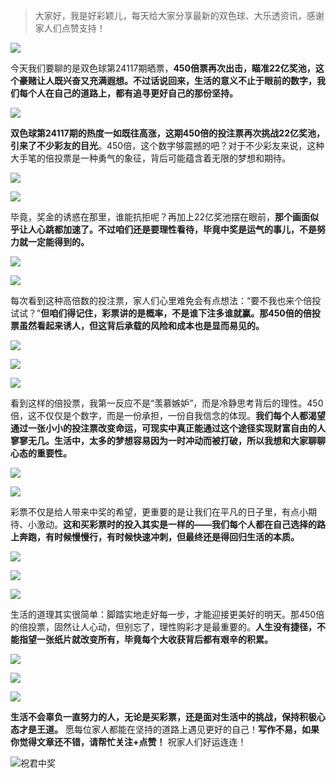 > 大家好，我是好彩颖儿，每天给大家分享最新的双色球、大乐透资讯，感谢家人们点赞支持！

![](https://cdn.jsdelivr.net/gh/wangwenjie1314/PicCDN/2024-7-11/1720660897499-image.png)


今天我们要聊的是双色球第24117期晒票，**450倍票再次出击，瞄准22亿奖池，这个豪赌让人既兴奋又充满遐想。不过话说回来，生活的意义不止于眼前的数字，我们每个人在自己的道路上，都有追寻更好自己的那份坚持。**


![](https://cdn.jsdelivr.net/gh/wangwenjie1314/PicCDN/2024-10-13/1728790151679-image.png)





**双色球第24117期的热度一如既往高涨，这期450倍的投注票再次挑战22亿奖池，引来了不少彩友的目光**。450倍，这个数字够震撼的吧？对于不少彩友来说，这种大手笔的倍投票是一种勇气的象征，背后可能蕴含着无限的梦想和期待。


![](https://cdn.jsdelivr.net/gh/wangwenjie1314/PicCDN/2024-10-13/1728790198964-image.png)


![](https://cdn.jsdelivr.net/gh/wangwenjie1314/PicCDN/2024-10-13/1728790268714-image.png)


毕竟，奖金的诱惑在那里，谁能抗拒呢？再加上22亿奖池摆在眼前，**那个画面似乎让人心跳都加速了。不过咱们还是要理性看待，毕竟中奖是运气的事儿，不是努力就一定能得到的。**

![](https://cdn.jsdelivr.net/gh/wangwenjie1314/PicCDN/2024-10-13/1728790205306-image.png)


![](https://cdn.jsdelivr.net/gh/wangwenjie1314/PicCDN/2024-10-13/1728790262446-image.png)


每次看到这种高倍数的投注票，家人们心里难免会有点想法：“要不我也来个倍投试试？”**但咱们得记住，彩票讲的是概率，不是谁下注多谁就赢。那450倍的倍投票虽然看起来诱人，但这背后承载的风险和成本也是显而易见的。**

![](https://cdn.jsdelivr.net/gh/wangwenjie1314/PicCDN/2024-10-13/1728790190485-image.png)


![](https://cdn.jsdelivr.net/gh/wangwenjie1314/PicCDN/2024-10-13/1728790256869-image.png)

![](https://cdn.jsdelivr.net/gh/wangwenjie1314/PicCDN/2024-10-13/1728790251350-image.png)



看到这样的倍投票，我第一反应不是“羡慕嫉妒”，而是冷静思考背后的理性。450倍，这不仅仅是个数字，而是一份承担，一份自我信念的体现。**我们每个人都渴望通过一张小小的投注票改变命运，可现实中真正能通过这个途径实现财富自由的人寥寥无几。生活中，太多的梦想容易因为一时冲动而被打破，所以我想和大家聊聊心态的重要性。**


![](https://cdn.jsdelivr.net/gh/wangwenjie1314/PicCDN/2024-10-13/1728790215193-image.png)

![](https://cdn.jsdelivr.net/gh/wangwenjie1314/PicCDN/2024-10-13/1728790245323-image.png)


彩票不仅是给人带来中奖的希望，更重要的是让我们在平凡的日子里，有点小期待、小激动。**这和买彩票时的投入其实是一样的——我们每个人都在自己选择的路上奔跑，有时候慢慢行，有时候快速冲刺，但最终还是得回归生活的本质。**


![](https://cdn.jsdelivr.net/gh/wangwenjie1314/PicCDN/2024-10-13/1728790239757-image.png)


![](https://cdn.jsdelivr.net/gh/wangwenjie1314/PicCDN/2024-10-13/1728790220687-image.png)


![](https://cdn.jsdelivr.net/gh/wangwenjie1314/PicCDN/2024-10-13/1728790177401-image.png)


生活的道理其实很简单：脚踏实地走好每一步，才能迎接更美好的明天。那450倍的倍投票，固然让人心动，但别忘了，理性购彩才是最重要的。**人生没有捷径，不能指望一张纸片就改变所有，毕竟每个大收获背后都有艰辛的积累。**

![](https://cdn.jsdelivr.net/gh/wangwenjie1314/PicCDN/2024-10-13/1728790232531-image.png)

![](https://cdn.jsdelivr.net/gh/wangwenjie1314/PicCDN/2024-10-13/1728790225479-image.png)

![](https://cdn.jsdelivr.net/gh/wangwenjie1314/PicCDN/2024-10-13/1728790274245-image.png)


**生活不会辜负一直努力的人，无论是买彩票，还是面对生活中的挑战，保持积极心态才是王道。** 愿每位家人都能在坚持的道路上遇见更好的自己！**写作不易，如果你觉得文章还不错，请帮忙关注+点赞！** 祝家人们好运连连！


![祝君中奖](https://cdn.jsdelivr.net/gh/wangwenjie1314/PicCDN/2024-10-13/1728790319479-image.png)

